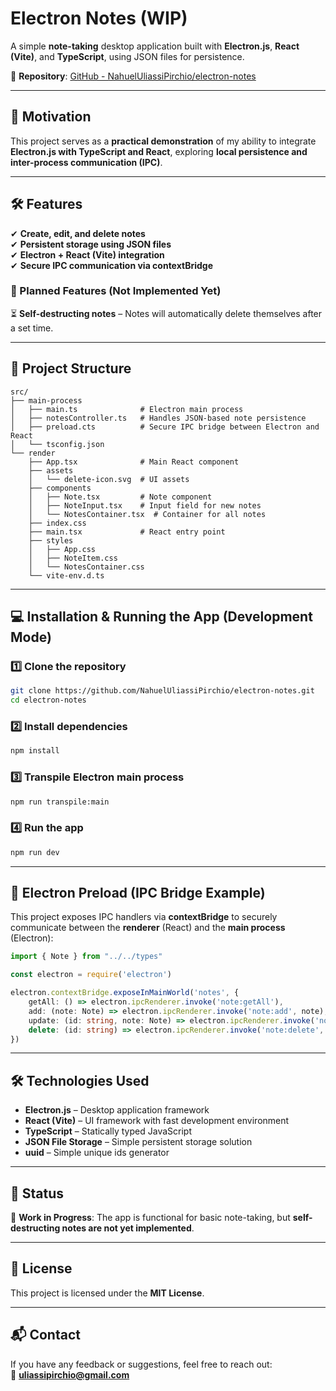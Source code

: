 # Electron Notes (WIP)

A simple **note-taking** desktop application built with **Electron.js**, **React (Vite)**, and **TypeScript**, using JSON files for persistence.

📌 **Repository**: [GitHub - NahuelUliassiPirchio/electron-notes](https://github.com/NahuelUliassiPirchio/electron-notes)

---

## 🚀 Motivation
This project serves as a **practical demonstration** of my ability to integrate **Electron.js with TypeScript and React**, exploring **local persistence and inter-process communication (IPC)**.

---

## 🛠 Features
✔ **Create, edit, and delete notes**  
✔ **Persistent storage using JSON files**  
✔ **Electron + React (Vite) integration**  
✔ **Secure IPC communication via contextBridge**  

### 📌 Planned Features (Not Implemented Yet)
⏳ **Self-destructing notes** – Notes will automatically delete themselves after a set time.

---

## 📂 Project Structure

```
src/
├── main-process
│   ├── main.ts              # Electron main process
│   ├── notesController.ts   # Handles JSON-based note persistence
│   ├── preload.cts          # Secure IPC bridge between Electron and React
│   └── tsconfig.json
└── render
    ├── App.tsx              # Main React component
    ├── assets
    │   └── delete-icon.svg  # UI assets
    ├── components
    │   ├── Note.tsx         # Note component
    │   ├── NoteInput.tsx    # Input field for new notes
    │   └── NotesContainer.tsx  # Container for all notes
    ├── index.css
    ├── main.tsx             # React entry point
    ├── styles
    │   ├── App.css
    │   ├── NoteItem.css
    │   └── NotesContainer.css
    └── vite-env.d.ts
```

---

## 💻 Installation & Running the App (Development Mode)

### 1️⃣ Clone the repository
```sh
git clone https://github.com/NahuelUliassiPirchio/electron-notes.git
cd electron-notes
```

### 2️⃣ Install dependencies
```sh
npm install
```

### 3️⃣ Transpile Electron main process
```sh
npm run transpile:main
```

### 4️⃣ Run the app
```sh
npm run dev
```

---

## 🔗 Electron Preload (IPC Bridge Example)

This project exposes IPC handlers via **contextBridge** to securely communicate between the **renderer** (React) and the **main process** (Electron):

```typescript
import { Note } from "../../types"

const electron = require('electron')

electron.contextBridge.exposeInMainWorld('notes', {
    getAll: () => electron.ipcRenderer.invoke('note:getAll'),
    add: (note: Note) => electron.ipcRenderer.invoke('note:add', note),
    update: (id: string, note: Note) => electron.ipcRenderer.invoke('note:update', id, note),
    delete: (id: string) => electron.ipcRenderer.invoke('note:delete', id),
})
```

---

## 🛠 Technologies Used
- **Electron.js** – Desktop application framework  
- **React (Vite)** – UI framework with fast development environment  
- **TypeScript** – Statically typed JavaScript  
- **JSON File Storage** – Simple persistent storage solution 
- **uuid** – Simple unique ids generator 

---

## 📌 Status
🔨 **Work in Progress**: The app is functional for basic note-taking, but **self-destructing notes are not yet implemented**.

---

## 📜 License
This project is licensed under the **MIT License**.

---

## 📬 Contact
If you have any feedback or suggestions, feel free to reach out:  
📧 **[uliassipirchio@gmail.com](mailto:uliassipirchio@gmail.com)**
